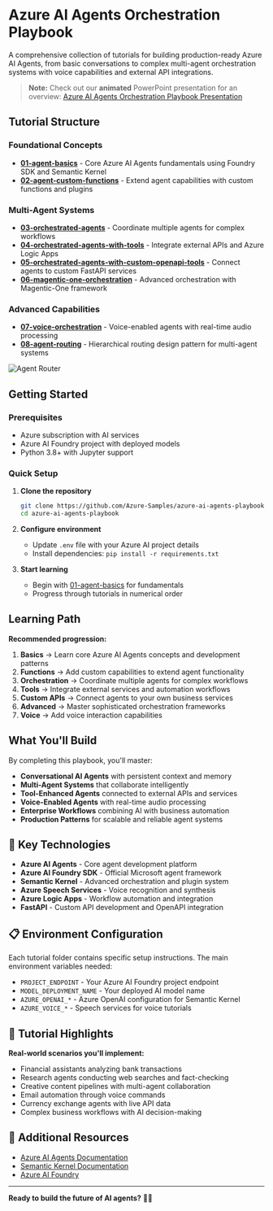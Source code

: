 # Azure AI Agents Orchestration Playbook

A comprehensive collection of tutorials for building production-ready Azure AI Agents, from basic conversations to complex multi-agent orchestration systems with voice capabilities and external API integrations.

> **Note:** Check out our **animated** PowerPoint presentation for an overview: [Azure AI Agents Orchestration Playbook Presentation](./Azure%20AI%20Agent%20Orchestration.pptx)

## Tutorial Structure

### Foundational Concepts
- **[01-agent-basics](01-agent-basics/)** - Core Azure AI Agents fundamentals using Foundry SDK and Semantic Kernel
- **[02-agent-custom-functions](02-agent-custom-functions/)** - Extend agent capabilities with custom functions and plugins

### Multi-Agent Systems
- **[03-orchestrated-agents](03-orchestrated-agents/)** - Coordinate multiple agents for complex workflows
- **[04-orchestrated-agents-with-tools](04-orchestrated-agents-with-tools/)** - Integrate external APIs and Azure Logic Apps
- **[05-orchestrated-agents-with-custom-openapi-tools](05-orchestrated-agents-with-custom-openapi-tools/)** - Connect agents to custom FastAPI services
- **[06-magentic-one-orchestration](06-magentic-one-orchestration/)** - Advanced orchestration with Magentic-One framework

### Advanced Capabilities
- **[07-voice-orchestration](07-voice-orchestration/)** - Voice-enabled agents with real-time audio processing
- **[08-agent-routing](08-agent-routing/)** - Hierarchical routing design pattern for multi-agent systems


![Agent Router](08-agent-routing/images/router.gif)



## Getting Started

### Prerequisites
- Azure subscription with AI services
- Azure AI Foundry project with deployed models
- Python 3.8+ with Jupyter support

### Quick Setup
1. **Clone the repository**
   ```bash
   git clone https://github.com/Azure-Samples/azure-ai-agents-playbook.git
   cd azure-ai-agents-playbook
   ```

2. **Configure environment**
   - Update `.env` file with your Azure AI project details
   - Install dependencies: `pip install -r requirements.txt`

3. **Start learning**
   - Begin with [01-agent-basics](01-agent-basics/) for fundamentals
   - Progress through tutorials in numerical order

## Learning Path

**Recommended progression:**

1. **Basics** → Learn core Azure AI Agents concepts and development patterns
2. **Functions** → Add custom capabilities to extend agent functionality  
3. **Orchestration** → Coordinate multiple agents for complex workflows
4. **Tools** → Integrate external services and automation workflows
5. **Custom APIs** → Connect agents to your own business services
6. **Advanced** → Master sophisticated orchestration frameworks
7. **Voice** → Add voice interaction capabilities

## What You'll Build

By completing this playbook, you'll master:

- **Conversational AI Agents** with persistent context and memory
- **Multi-Agent Systems** that collaborate intelligently
- **Tool-Enhanced Agents** connected to external APIs and services  
- **Voice-Enabled Agents** with real-time audio processing
- **Enterprise Workflows** combining AI with business automation
- **Production Patterns** for scalable and reliable agent systems

## 🔧 Key Technologies

- **Azure AI Agents** - Core agent development platform
- **Azure AI Foundry SDK** - Official Microsoft agent framework
- **Semantic Kernel** - Advanced orchestration and plugin system
- **Azure Speech Services** - Voice recognition and synthesis
- **Azure Logic Apps** - Workflow automation and integration
- **FastAPI** - Custom API development and OpenAPI integration

## 📋 Environment Configuration

Each tutorial folder contains specific setup instructions. The main environment variables needed:

- `PROJECT_ENDPOINT` - Your Azure AI Foundry project endpoint
- `MODEL_DEPLOYMENT_NAME` - Your deployed AI model name
- `AZURE_OPENAI_*` - Azure OpenAI configuration for Semantic Kernel
- `AZURE_VOICE_*` - Speech services for voice tutorials

## 🎪 Tutorial Highlights

**Real-world scenarios you'll implement:**
- Financial assistants analyzing bank transactions
- Research agents conducting web searches and fact-checking
- Creative content pipelines with multi-agent collaboration
- Email automation through voice commands
- Currency exchange agents with live API data
- Complex business workflows with AI decision-making

## 🔗 Additional Resources

- [Azure AI Agents Documentation](https://docs.microsoft.com/azure/ai-services/agents/)
- [Semantic Kernel Documentation](https://learn.microsoft.com/semantic-kernel/)
- [Azure AI Foundry](https://learn.microsoft.com/en-us/azure/ai-foundry/)

---

**Ready to build the future of AI agents?** 🚀🤖
